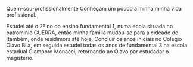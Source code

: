 <!DDOCTYPE.html>
 Quem-sou-profissionalmente
Conheçam um pouco a minha minha vida profissional.

Estudei até o 2º no do ensino fundamental 1, numa ecola situada no patrominio GUERRA, então minha familia mudou-se para a cideade de Itambém, onde residimors até hoje. 
Concluir os anos iniciais no Colegio Olavo Bila, em seguida estudei todas os anos de fundamental 3 na escola estadual Giamporo Monacci, retornando ao Olavo par estudadar o magistério.

